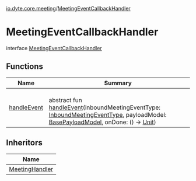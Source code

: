 [io.dyte.core.meeting](../index.md)/[MeetingEventCallbackHandler](index.md)

# MeetingEventCallbackHandler


interface [MeetingEventCallbackHandler](index.md)

## Functions

| Name | Summary |
|---|---|
| [handleEvent](handle-event.md) | <br/>abstract fun [handleEvent](handle-event.md)(inboundMeetingEventType: [InboundMeetingEventType](../../com.dyte.mobilecorekmm.meeting.events/-inbound-meeting-event-type/index.md), payloadModel: [BasePayloadModel](../../com.dyte.mobilecorekmm.meeting.events.payloadmodel/-base-payload-model/index.md), onDone: () -&gt; [Unit](https://kotlinlang.org/api/latest/jvm/stdlib/kotlin/-unit/index.html)) |

## Inheritors

| Name |
|---|
| [MeetingHandler](../-meeting-handler/index.md) |
